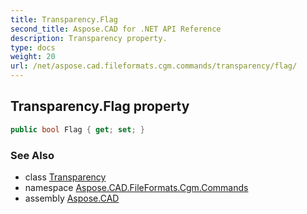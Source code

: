 ```yaml
---
title: Transparency.Flag
second_title: Aspose.CAD for .NET API Reference
description: Transparency property. 
type: docs
weight: 20
url: /net/aspose.cad.fileformats.cgm.commands/transparency/flag/
---
```

## Transparency.Flag property

```csharp
public bool Flag { get; set; }
```

### See Also

* class [Transparency](../)
* namespace [Aspose.CAD.FileFormats.Cgm.Commands](../../transparency/)
* assembly [Aspose.CAD](../../../)


